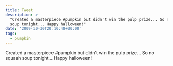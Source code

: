 ```yaml
---
title: Tweet
description: >-
  "Created a masterpiece #pumpkin but didn't win the pulp prize... So no squash
  soup tonight... Happy halloween!"
date: '2009-10-30T20:10:48+00:00'
tags:
  - pumpkin
---
```

Created a masterpiece #pumpkin but didn't win the pulp prize... So no squash soup tonight... Happy halloween!
